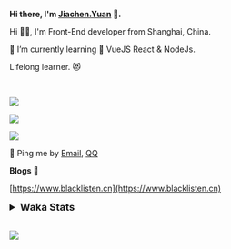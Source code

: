 <!-- <img align="right" src="https://github-readme-stats.vercel.app/api/top-langs/?username=blacklisten&layout=compact" /> -->

**Hi there, I'm [Jiachen.Yuan](https://www.blacklisten.cn) 👋.**

Hi 🙋‍♂️, I'm Front-End developer from Shanghai, China.

🌱 I’m currently learning 🥀 VueJS  React & NodeJs.

Lifelong learner. 😻

<br />

<img src="https://github-readme-stats.vercel.app/api/top-langs/?username=aaditkamat&layout=compact" /><br />

<img src="https://github-readme-stats.vercel.app/api?username=blacklisten&count_private=true&show_icons=true" /><br />

<img src="https://github-readme-stats.vercel.app/api/wakatime?username=blacklisten&layout=compact" /><br />



💬 Ping me by [Email](mailto:black_listen@163.com), [QQ](http://wpa.qq.com/msgrd?v=3&uin=756319278&site=%E5%9C%A8%E7%BA%BF%E5%AE%A2%E6%9C%8D&menu=yes)

<!-- I am Into , 🙏 -->

<!-- Javascript, Web Development, H5, MicroProgram, NodeJs, Electron... 😼 -->

<!--[![Top Langs](https://github-readme-stats.vercel.app/api/top-langs/?username=blacklisten&layout=compact)](https://github.com/anuraghazra/github-readme-stats)-->

<!--![ReadMe Card](https://github-readme-stats.vercel.app/api?username=blacklisten&show_icons=true&theme=radical)-->

**Blogs 🌱**

[https://www.blacklisten.cn](https://www.blacklisten.cn)

<details>
 <summary style="font-size:1.25em"><strong>Waka Stats </strong></summary><br>
<!--START_SECTION:waka-->
![Profile Views](http://img.shields.io/badge/Profile%20Views-1-blue)

**🐱 My GitHub Data** 

> 🏆 70 Contributions in the Year 2021
 > 
> 📦 258.5 kB Used in GitHub's Storage 
 > 
> 💼 Opted to Hire
 > 
> 📜 48 Public Repositories 
 > 
> 🔑 4 Private Repositories  
 > 
**I'm an Early 🐤** 

```text
🌞 Morning    14 commits     ██░░░░░░░░░░░░░░░░░░░░░░░   8.75% 
🌆 Daytime    96 commits     ███████████████░░░░░░░░░░   60.0% 
🌃 Evening    50 commits     ███████░░░░░░░░░░░░░░░░░░   31.25% 
🌙 Night      0 commits      ░░░░░░░░░░░░░░░░░░░░░░░░░   0.0%

```
📅 **I'm Most Productive on Thursday** 

```text
Monday       33 commits     █████░░░░░░░░░░░░░░░░░░░░   20.62% 
Tuesday      19 commits     ███░░░░░░░░░░░░░░░░░░░░░░   11.88% 
Wednesday    33 commits     █████░░░░░░░░░░░░░░░░░░░░   20.62% 
Thursday     41 commits     ██████░░░░░░░░░░░░░░░░░░░   25.62% 
Friday       30 commits     ████░░░░░░░░░░░░░░░░░░░░░   18.75% 
Saturday     3 commits      ░░░░░░░░░░░░░░░░░░░░░░░░░   1.88% 
Sunday       1 commits      ░░░░░░░░░░░░░░░░░░░░░░░░░   0.62%

```


📊 **This Week I Spent My Time On** 

```text
⌚︎ Time Zone: Asia/Shanghai

💬 Programming Languages: 
TypeScript               5 hrs 15 mins       ██████████░░░░░░░░░░░░░░░   42.93% 
JSON                     3 hrs 30 mins       ███████░░░░░░░░░░░░░░░░░░   28.74% 
Markdown                 1 hr 22 mins        ██░░░░░░░░░░░░░░░░░░░░░░░   11.23% 
JavaScript               1 hr 18 mins        ██░░░░░░░░░░░░░░░░░░░░░░░   10.65% 
Vue.js                   29 mins             █░░░░░░░░░░░░░░░░░░░░░░░░   4.03%

🔥 Editors: 
VS Code                  12 hrs 13 mins      █████████████████████████   100.0%

🐱‍💻 Projects: 
AppOhoAdminWeb           4 hrs 41 mins       █████████░░░░░░░░░░░░░░░░   38.34% 
AppAgentAdminWeb         2 hrs 49 mins       █████░░░░░░░░░░░░░░░░░░░░   23.05% 
hello-react              2 hrs 26 mins       █████░░░░░░░░░░░░░░░░░░░░   19.98% 
AppGlobalAdminWeb        36 mins             █░░░░░░░░░░░░░░░░░░░░░░░░   4.93% 
Unknown Project          22 mins             ░░░░░░░░░░░░░░░░░░░░░░░░░   3.06%

💻 Operating System: 
Mac                      12 hrs 13 mins      █████████████████████████   100.0%

```

**I Mostly Code in JavaScript** 

```text
JavaScript               18 repos            ██████████░░░░░░░░░░░░░░░   42.86% 
Vue                      11 repos            ██████░░░░░░░░░░░░░░░░░░░   26.19% 
TypeScript               6 repos             ███░░░░░░░░░░░░░░░░░░░░░░   14.29% 
HTML                     4 repos             ██░░░░░░░░░░░░░░░░░░░░░░░   9.52% 
CSS                      1 repo              ░░░░░░░░░░░░░░░░░░░░░░░░░   2.38%

```


**Timeline**

![Chart not found](https://raw.githubusercontent.com/blacklisten/blacklisten/master/charts/bar_graph.png) 


 Last Updated on 17/12/2021
<!--END_SECTION:waka-->
</details>

<br />

<!--
**blacklisten/blacklisten** is a ✨ _special_ ✨ repository because its `README.md` (this file) appears on your GitHub profile.

Here are some ideas to get you started:

- 🔭 I’m currently working on ...
- 🌱 I’m currently learning ...
- 👯 I’m looking to collaborate on ...
- 🤔 I’m looking for help with ...
- 💬 Ask me about ...
- 📫 How to reach me: ...
- 😄 Pronouns: ...
- ⚡ Fun fact: ...
-->

![](http://profile-counter.glitch.me/blacklisten/count.svg)
